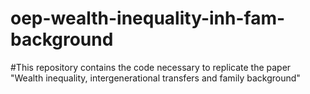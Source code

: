 # oep-wealth-inequality-inh-fam-background

#This repository contains the code necessary to replicate the paper "Wealth inequality, intergenerational transfers and family background"
